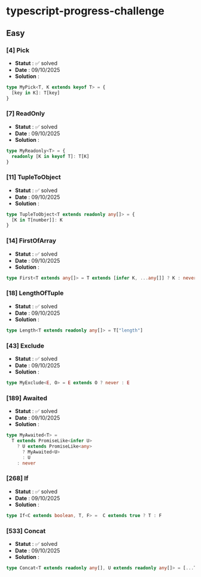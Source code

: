 # typescript-progress-challenge

## Easy

### [4] Pick

- **Statut** : ✅ solved
- **Date** : 09/10/2025
- **Solution** :

```typescript
type MyPick<T, K extends keyof T> = {
  [key in K]: T[key]
}
```

### [7] ReadOnly

- **Statut** : ✅ solved
- **Date** : 09/10/2025
- **Solution** :

```typescript
type MyReadonly<T> = {
  readonly [K in keyof T]: T[K]
}
```

### [11] TupleToObject

- **Statut** : ✅ solved
- **Date** : 09/10/2025
- **Solution** :

```typescript
type TupleToObject<T extends readonly any[]> = {
  [K in T[number]]: K
}
```
### [14] FirstOfArray

- **Statut** : ✅ solved
- **Date** : 09/10/2025
- **Solution** :

```typescript
type First<T extends any[]> = T extends [infer K, ...any[]] ? K : never
```
### [18] LengthOfTuple

- **Statut** : ✅ solved
- **Date** : 09/10/2025
- **Solution** :

```typescript
type Length<T extends readonly any[]> = T["length"] 
```
### [43] Exclude

- **Statut** : ✅ solved
- **Date** : 09/10/2025
- **Solution** :

```typescript
type MyExclude<E, O> = E extends O ? never : E
```
### [189] Awaited

- **Statut** : ✅ solved
- **Date** : 09/10/2025
- **Solution** :

```typescript
type MyAwaited<T> = 
  T extends PromiseLike<infer U>
    ? U extends PromiseLike<any>
      ? MyAwaited<U>
      : U
    : never
```
### [268] If

- **Statut** : ✅ solved
- **Date** : 09/10/2025
- **Solution** :

```typescript
type If<C extends boolean, T, F> =  C extends true ? T : F
```
### [533] Concat

- **Statut** : ✅ solved
- **Date** : 09/10/2025
- **Solution** :

```typescript
type Concat<T extends readonly any[], U extends readonly any[]> = [...T, ...U]
```
